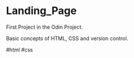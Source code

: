 # Landing_Page
First Project in the Odin Project.

Basic concepts of HTML, CSS and version control.

#html #css
